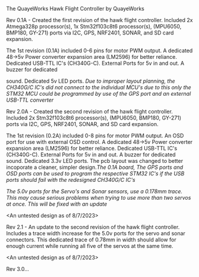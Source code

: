 The QuayeWorks Hawk Flight Controller by QuayeWorks
 

Rev 0.1A - Created the first revision of the hawk flight controller. Included 2x Atmega328p processor(s), 1x Stm32f103c8t6 processor(s), (MPU6050, BMP180, GY-271) ports via I2C, GPS, NRF2401, SONAR, and SD card expansion.

The 1st revision (0.1A) included 0-6 pins for motor PWM output. A dedicated 48->5v Power converter expansion area (LM2596) for better reliance.  Dedicated USB-TTL IC's (CH340G-C). External Ports for 5v in and out. A buzzer for dedicated

sound. Dedicated 5v LED ports. *Due to improper layout planning, the CH340G/C IC's did not connect to the individual MCU's due to this only the STM32 MCU could be programmed by use of the GPS port and an external USB-TTL converter*

<A failed Design>

 

Rev 2.0A - Created the second revision of the hawk flight controller. Included 2x Stm32f103c8t6 processor(s), (MPU6050, BMP180, GY-271) ports via I2C, GPS, NRF2401, SONAR, and SD card expansion.

The 1st revision (0.2A) included 0-8 pins for motor PWM output. An OSD port for use with external OSD control. A dedicated 48->5v Power converter expansion area (LM2596) for better reliance.  Dedicated USB-TTL IC's (CH340G-C). External Ports for 5v in and out. A buzzer for dedicated sound. Dedicated 3.3v LED ports. The  pcb layout was changed to better incoporate a cleaner, simpler design.*The 0.1A board, The GPS ports and OSD ports can be used to program the respective STM32 IC's if the USB ports should fail with the redesigned CH340G/C IC's*

*The 5.0v ports for the Servo's and Sonar sensors, use a 0.178mm trace. This may cause serious problems when trying to use more than two servos at once. This will be fixed with an update*

<An untested design as of 8/7/2023>

 

Rev 2.1 - An update to the second revision of the hawk flight controller. Includes a trace width increase for the 5.0v ports for the servo and sonar connectors. This dedicated trace of 0.78mm in width should allow for enough current while running all five of the servos at the same time.

<An untested design as of 8/7/2023>

 

Rev 3.0...
